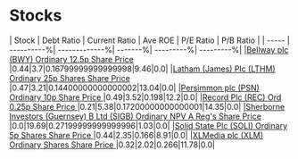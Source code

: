 # Stocks
| Stock | Debt Ratio | Current Ratio | Ave ROE | P/E Ratio | P/B Ratio |
| ----- | ----------%| -------------%| -------%| ---------%| ---------%|
|[Bellway plc (BWY) Ordinary 12.5p Share Price ](http://www.hl.co.uk/shares/shares-search-results/b/bellway-plc-ordinary-12.5p "Link")|0.44|3.7|0.16799999999999998|9.46|0.0|
|[Latham (James) Plc (LTHM) Ordinary 25p Shares Share Price ](http://www.hl.co.uk/shares/shares-search-results/l/latham-james-plc-ordinary-25p-shares "Link")|0.47|3.21|0.14400000000000002|13.04|0.0|
|[Persimmon plc (PSN) Ordinary 10p Share Price ](http://www.hl.co.uk/shares/shares-search-results/p/persimmon-plc-ordinary-10p "Link")|0.49|3.52|0.198|12.2|0.0|
|[Record Plc (REC) Ord 0.25p Share Price ](http://www.hl.co.uk/shares/shares-search-results/r/record-plc-ord-0.25p "Link")|0.21|5.38|0.17200000000000001|14.35|0.0|
|[Sherborne Investors (Guernsey) B Ltd (SIGB) Ordinary NPV A Reg's Share Price ](http://www.hl.co.uk/shares/shares-search-results/s/sherborne-investors-guernsey-ord-npv-a "Link")|0.0|19.69|0.27199999999999996|1.03|0.0|
|[Solid State Plc (SOLI) Ordinary 5p Shares Share Price ](http://www.hl.co.uk/shares/shares-search-results/s/solid-state-plc-ordinary-5p-shares "Link")|0.44|2.35|0.166|8.91|0.0|
|[XLMedia plc (XLM) Ordinary Shares Share Price ](http://www.hl.co.uk/shares/shares-search-results/x/xlmedia-plc-ordinary-shares "Link")|0.32|2.02|0.266|11.78|0.0|
